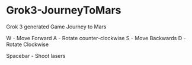 # Grok3-JourneyToMars
Grok 3 generated Game Journey to Mars

W - Move Forward
A - Rotate counter-clockwise
S - Move Backwards
D - Rotate Clockwise

Spacebar - Shoot lasers
